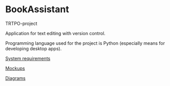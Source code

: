 # BookAssistant

TRTPO-project

Application for text editing with version control.

Programming language used for the project is Python (especially means for developing desktop apps).

[System requirements](https://github.com/TheStrudel/BookAssistant/blob/master/Documents/Requirements/SRS.md)

[Mockups](https://github.com/TheStrudel/BookAssistant/tree/master/Documents/Mockups)

[Diagrams](https://github.com/TheStrudel/BookAssistant/tree/master/Documents/Diagrams)
